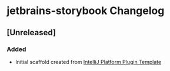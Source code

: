 <!-- Keep a Changelog guide -> https://keepachangelog.com -->

# jetbrains-storybook Changelog

## [Unreleased]
### Added
- Initial scaffold created from [IntelliJ Platform Plugin Template](https://github.com/JetBrains/intellij-platform-plugin-template)
